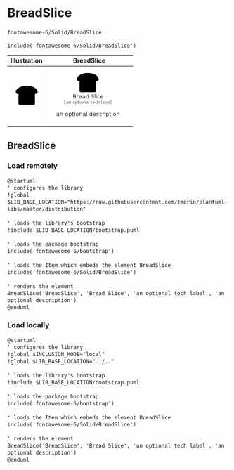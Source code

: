 # BreadSlice


```text
fontawesome-6/Solid/BreadSlice
```

```text
include('fontawesome-6/Solid/BreadSlice')
```



| Illustration | BreadSlice |
| :---: | :---: |
| ![illustration for Illustration](../../fontawesome-6/Solid/BreadSlice.png) | ![illustration for BreadSlice](../../fontawesome-6/Solid/BreadSlice.Local.png) |




## BreadSlice

### Load remotely
```plantuml
@startuml
' configures the library
!global $LIB_BASE_LOCATION="https://raw.githubusercontent.com/tmorin/plantuml-libs/master/distribution"

' loads the library's bootstrap
!include $LIB_BASE_LOCATION/bootstrap.puml

' loads the package bootstrap
include('fontawesome-6/bootstrap')

' loads the Item which embeds the element BreadSlice
include('fontawesome-6/Solid/BreadSlice')

' renders the element
BreadSlice('BreadSlice', 'Bread Slice', 'an optional tech label', 'an optional description')
@enduml
```

### Load locally
```plantuml
@startuml
' configures the library
!global $INCLUSION_MODE="local"
!global $LIB_BASE_LOCATION="../.."

' loads the library's bootstrap
!include $LIB_BASE_LOCATION/bootstrap.puml

' loads the package bootstrap
include('fontawesome-6/bootstrap')

' loads the Item which embeds the element BreadSlice
include('fontawesome-6/Solid/BreadSlice')

' renders the element
BreadSlice('BreadSlice', 'Bread Slice', 'an optional tech label', 'an optional description')
@enduml
```

